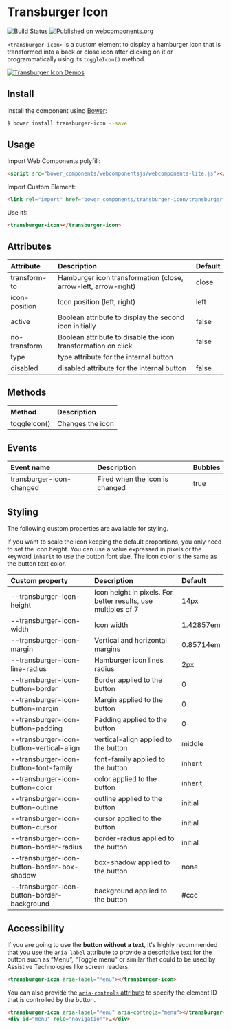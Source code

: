 # Transburger Icon 

[![Build Status](https://img.shields.io/travis/kcmr/transburger-icon/master.svg?style=flat-square)](https://travis-ci.org/kcmr/transburger-icon) 
[![Published on webcomponents.org](https://img.shields.io/badge/webcomponents.org-published-blue.svg?style=flat-square)](https://www.webcomponents.org/element/kcmr/transburger-icon)

`<transburger-icon>` is a custom element to display a hamburger icon that is transformed into a back or close icon after clicking on it or programmatically using its `toggleIcon()` method.

[![Transburger Icon Demos](https://raw.githubusercontent.com/kcmr/transburger-icon/master/transburger-icon-demos.gif)](http://kcmr.github.io/transburger-icon/)

## Install

Install the component using [Bower](http://bower.io/):

```bash
$ bower install transburger-icon --save
```

## Usage

Import Web Components polyfill:

```html
<script src="bower_components/webcomponentsjs/webcomponents-lite.js"></script>
```

Import Custom Element:

```html
<link rel="import" href="bower_components/transburger-icon/transburger-icon.html"> 
```

Use it!:

```html
<transburger-icon></transburger-icon>
```

## Attributes

| Attribute | Description | Default |
|:----------|:------------|:--------|
| transform-to | Hamburger icon transformation (close, arrow-left, arrow-right) | close |
| icon-position | Icon position (left, right) | left |
| active | Boolean attribute to display the second icon initially | false |
| no-transform | Boolean attribute to disable the icon transformation on click | false |
| type | type attribute for the internal button |  |
| disabled | disabled attribute for the internal button | false |

## Methods

| Method | Description |
|:-------|:------------|
| toggleIcon() | Changes the icon |

## Events

| Event name | Description | Bubbles  |
|:-----------|:------------|:---------|
| transburger-icon-changed | Fired when the icon is changed | true |

## Styling

The following custom properties are available for styling.

If you want to scale the icon keeping the default proportions, you only need to set the icon height. You can use a value expressed in pixels or the keyword `inherit` to use the button font size. The icon color is the same as the button text color.

| Custom property                             | Description                                                    | Default        |
|:--------------------------------------------|:---------------------------------------------------------------| :--------------|
| --transburger-icon-height                   | Icon height in pixels. For better results, use multiples of 7  | 14px           |
| --transburger-icon-width                    | Icon width                                                     | 1.42857em      |
| --transburger-icon-margin                   | Vertical and horizontal margins                                | 0.85714em      |
| --transburger-icon-line-radius              | Hamburger icon lines radius                                    | 2px            |
| --transburger-icon-button-border            | Border applied to the button                                   | 0              |
| --transburger-icon-button-margin            | Margin applied to the button                                   | 0              |
| --transburger-icon-button-padding           | Padding applied to the button                                  | 0              |
| --transburger-icon-button-vertical-align    | vertical-align applied to the button                           | middle         |
| --transburger-icon-button-font-family       | font-family applied to the button                              | inherit        |
| --transburger-icon-button-color             | color applied to the button                                    | inherit        |
| --transburger-icon-button-outline           | outline applied to the button                                  | initial        |
| --transburger-icon-button-cursor            | cursor applied to the button                                   | initial        |
| --transburger-icon-button-border-radius     | border-radius applied to the button                            | initial        |
| --transburger-icon-button-border-box-shadow | box-shadow applied to the button                               | none           |
| --transburger-icon-button-border-background | background applied to the button                               | #ccc           |

## Accessibility

If you are going to use the **button without a text**, it's highly recommended that you use the [`aria-label` attribute](http://rawgit.com/w3c/aria/master/aria/aria.html#aria-label) to provide a descriptive text for the button such as “Menu”, “Toggle menu” or similar that could to be used by Assistive Technologies like screen readers.

```html
<transburger-icon aria-label="Menu"></transburger-icon>
```

You can also provide the [`aria-controls` attribute](http://rawgit.com/w3c/aria/master/aria/aria.html#aria-controls) to specify the element ID that is controlled by the button.

```html
<transburger-icon aria-label="Menu" aria-controls="menu"></transburger-icon>
<div id="menu" role="navigation">…</div>
```
